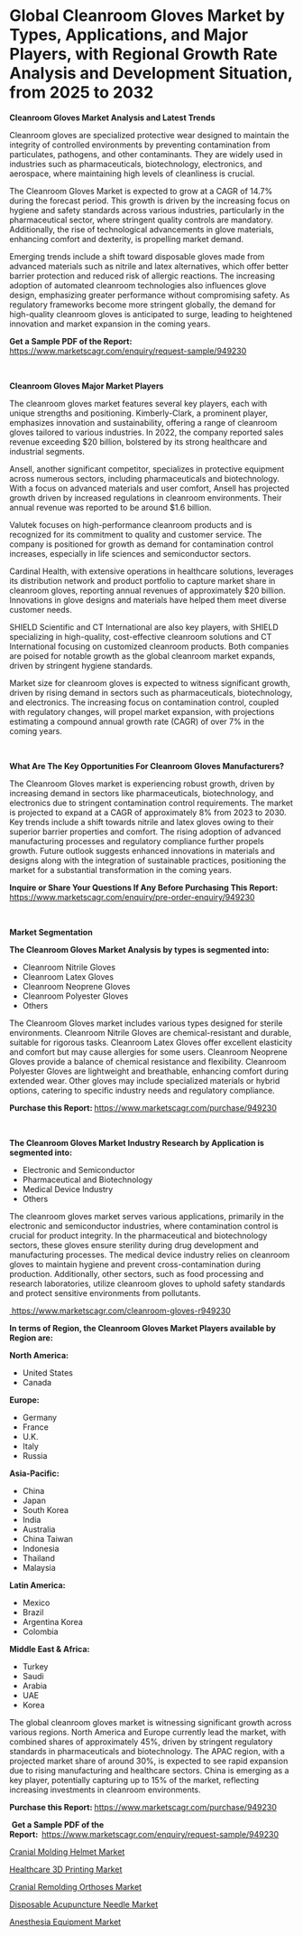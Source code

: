 <p><h1>Global Cleanroom Gloves Market by Types, Applications, and Major Players, with Regional Growth Rate Analysis and Development Situation, from 2025 to 2032</h1></p><p><strong>Cleanroom Gloves Market Analysis and Latest Trends</strong></p>
<p><p>Cleanroom gloves are specialized protective wear designed to maintain the integrity of controlled environments by preventing contamination from particulates, pathogens, and other contaminants. They are widely used in industries such as pharmaceuticals, biotechnology, electronics, and aerospace, where maintaining high levels of cleanliness is crucial. </p><p>The Cleanroom Gloves Market is expected to grow at a CAGR of 14.7% during the forecast period. This growth is driven by the increasing focus on hygiene and safety standards across various industries, particularly in the pharmaceutical sector, where stringent quality controls are mandatory. Additionally, the rise of technological advancements in glove materials, enhancing comfort and dexterity, is propelling market demand.</p><p>Emerging trends include a shift toward disposable gloves made from advanced materials such as nitrile and latex alternatives, which offer better barrier protection and reduced risk of allergic reactions. The increasing adoption of automated cleanroom technologies also influences glove design, emphasizing greater performance without compromising safety. As regulatory frameworks become more stringent globally, the demand for high-quality cleanroom gloves is anticipated to surge, leading to heightened innovation and market expansion in the coming years.</p></p>
<p><strong>Get a Sample PDF of the Report:&nbsp;</strong> <a href="https://www.marketscagr.com/enquiry/request-sample/949230?utm_campaign=2110&utm_medium=2&utm_source=Github&utm_content=ia&utm_term=03032025&utm_id=cleanroom-gloves">https://www.marketscagr.com/enquiry/request-sample/949230</a></p>
<p>&nbsp;</p>
<p><strong>Cleanroom Gloves Major Market Players</strong></p>
<p><p>The cleanroom gloves market features several key players, each with unique strengths and positioning. Kimberly-Clark, a prominent player, emphasizes innovation and sustainability, offering a range of cleanroom gloves tailored to various industries. In 2022, the company reported sales revenue exceeding $20 billion, bolstered by its strong healthcare and industrial segments.</p><p>Ansell, another significant competitor, specializes in protective equipment across numerous sectors, including pharmaceuticals and biotechnology. With a focus on advanced materials and user comfort, Ansell has projected growth driven by increased regulations in cleanroom environments. Their annual revenue was reported to be around $1.6 billion.</p><p>Valutek focuses on high-performance cleanroom products and is recognized for its commitment to quality and customer service. The company is positioned for growth as demand for contamination control increases, especially in life sciences and semiconductor sectors.</p><p>Cardinal Health, with extensive operations in healthcare solutions, leverages its distribution network and product portfolio to capture market share in cleanroom gloves, reporting annual revenues of approximately $20 billion. Innovations in glove designs and materials have helped them meet diverse customer needs.</p><p>SHIELD Scientific and CT International are also key players, with SHIELD specializing in high-quality, cost-effective cleanroom solutions and CT International focusing on customized cleanroom products. Both companies are poised for notable growth as the global cleanroom market expands, driven by stringent hygiene standards.</p><p>Market size for cleanroom gloves is expected to witness significant growth, driven by rising demand in sectors such as pharmaceuticals, biotechnology, and electronics. The increasing focus on contamination control, coupled with regulatory changes, will propel market expansion, with projections estimating a compound annual growth rate (CAGR) of over 7% in the coming years.</p></p>
<p>&nbsp;</p>
<p><strong>What Are The Key Opportunities For Cleanroom Gloves Manufacturers?</strong></p>
<p><p>The Cleanroom Gloves market is experiencing robust growth, driven by increasing demand in sectors like pharmaceuticals, biotechnology, and electronics due to stringent contamination control requirements. The market is projected to expand at a CAGR of approximately 8% from 2023 to 2030. Key trends include a shift towards nitrile and latex gloves owing to their superior barrier properties and comfort. The rising adoption of advanced manufacturing processes and regulatory compliance further propels growth. Future outlook suggests enhanced innovations in materials and designs along with the integration of sustainable practices, positioning the market for a substantial transformation in the coming years.</p></p>
<p><strong>Inquire or Share Your Questions If Any Before Purchasing This Report:</strong> <a href="https://www.marketscagr.com/enquiry/pre-order-enquiry/949230?utm_campaign=2110&utm_medium=2&utm_source=Github&utm_content=ia&utm_term=03032025&utm_id=cleanroom-gloves">https://www.marketscagr.com/enquiry/pre-order-enquiry/949230</a></p>
<p>&nbsp;</p>
<p><strong>Market Segmentation</strong></p>
<p><strong>The Cleanroom Gloves Market Analysis by types is segmented into:</strong></p>
<p><ul><li>Cleanroom Nitrile Gloves</li><li>Cleanroom Latex Gloves</li><li>Cleanroom Neoprene Gloves</li><li>Cleanroom Polyester Gloves</li><li>Others</li></ul></p>
<p><p>The Cleanroom Gloves market includes various types designed for sterile environments. Cleanroom Nitrile Gloves are chemical-resistant and durable, suitable for rigorous tasks. Cleanroom Latex Gloves offer excellent elasticity and comfort but may cause allergies for some users. Cleanroom Neoprene Gloves provide a balance of chemical resistance and flexibility. Cleanroom Polyester Gloves are lightweight and breathable, enhancing comfort during extended wear. Other gloves may include specialized materials or hybrid options, catering to specific industry needs and regulatory compliance.</p></p>
<p><strong>Purchase this Report:&nbsp;</strong><a href="https://www.marketscagr.com/purchase/949230?utm_campaign=2110&utm_medium=2&utm_source=Github&utm_content=ia&utm_term=03032025&utm_id=cleanroom-gloves">https://www.marketscagr.com/purchase/949230</a></p>
<p>&nbsp;</p>
<p><strong>The Cleanroom Gloves Market Industry Research by Application is segmented into:</strong></p>
<p><ul><li>Electronic and Semiconductor</li><li>Pharmaceutical and Biotechnology</li><li>Medical Device Industry</li><li>Others</li></ul></p>
<p><p>The cleanroom gloves market serves various applications, primarily in the electronic and semiconductor industries, where contamination control is crucial for product integrity. In the pharmaceutical and biotechnology sectors, these gloves ensure sterility during drug development and manufacturing processes. The medical device industry relies on cleanroom gloves to maintain hygiene and prevent cross-contamination during production. Additionally, other sectors, such as food processing and research laboratories, utilize cleanroom gloves to uphold safety standards and protect sensitive environments from pollutants.</p></p>
<p><a href="https://www.marketscagr.com/cleanroom-gloves-r949230?utm_campaign=2110&utm_medium=2&utm_source=Github&utm_content=ia&utm_term=03032025&utm_id=cleanroom-gloves">&nbsp;https://www.marketscagr.com/cleanroom-gloves-r949230</a></p>
<p><strong>In terms of Region, the Cleanroom Gloves Market Players available by Region are:</strong></p>
<p>
    <p> <strong> North America: </strong>
        <ul>
            <li>United States</li>
            <li>Canada</li>
        </ul>
        </p> 
    <p> <strong> Europe: </strong>
        <ul>
            <li>Germany</li>
            <li>France</li>
            <li>U.K.</li>
            <li>Italy</li>
            <li>Russia</li>
        </ul>
        </p> 
    <p> <strong> Asia-Pacific: </strong>
        <ul>
            <li>China</li>
            <li>Japan</li>
            <li>South Korea</li>
            <li>India</li>
            <li>Australia</li>
            <li>China Taiwan</li>
            <li>Indonesia</li>
            <li>Thailand</li>
            <li>Malaysia</li>
        </ul>
        </p> 
    <p> <strong> Latin America: </strong>
        <ul>
            <li>Mexico</li>
            <li>Brazil</li>
            <li>Argentina Korea</li>
            <li>Colombia</li>
        </ul>
        </p> 
    <p> <strong> Middle East & Africa: </strong>
        <ul>
            <li>Turkey</li>
            <li>Saudi</li>
            <li>Arabia</li>
            <li>UAE</li>
            <li>Korea</li>
        </ul>
    </p>
    </p>
<p><p>The global cleanroom gloves market is witnessing significant growth across various regions. North America and Europe currently lead the market, with combined shares of approximately 45%, driven by stringent regulatory standards in pharmaceuticals and biotechnology. The APAC region, with a projected market share of around 30%, is expected to see rapid expansion due to rising manufacturing and healthcare sectors. China is emerging as a key player, potentially capturing up to 15% of the market, reflecting increasing investments in cleanroom environments.</p></p>
<p><strong>Purchase this Report: </strong><a href="https://www.marketscagr.com/purchase/949230?utm_campaign=2110&utm_medium=2&utm_source=Github&utm_content=ia&utm_term=03032025&utm_id=cleanroom-gloves">https://www.marketscagr.com/purchase/949230</a></p>
<p>&nbsp;<strong>Get a Sample PDF of the Report:&nbsp;&nbsp;</strong><a href="https://www.marketscagr.com/enquiry/request-sample/949230?utm_campaign=2110&utm_medium=2&utm_source=Github&utm_content=ia&utm_term=03032025&utm_id=cleanroom-gloves">https://www.marketscagr.com/enquiry/request-sample/949230</a></p>
<p><strong></strong></p>
<p><p><a href="https://github.com/dibesnayee/Market-Research-Report-List-1/blob/main/cranial-molding-helmet-market.md?utm_campaign=2110&utm_medium=2&utm_source=Github&utm_content=ia&utm_term=03032025&utm_id=cleanroom-gloves">Cranial Molding Helmet Market</a></p><p><a href="https://github.com/abexjeliti/Market-Research-Report-List-1/blob/main/healthcare-3d-printing-market.md?utm_campaign=2110&utm_medium=2&utm_source=Github&utm_content=ia&utm_term=03032025&utm_id=cleanroom-gloves">Healthcare 3D Printing Market</a></p><p><a href="https://github.com/vassihucz/Market-Research-Report-List-1/blob/main/cranial-remolding-orthoses-market.md?utm_campaign=2110&utm_medium=2&utm_source=Github&utm_content=ia&utm_term=03032025&utm_id=cleanroom-gloves">Cranial Remolding Orthoses Market</a></p><p><a href="https://github.com/rreynagjysma65/Market-Research-Report-List-1/blob/main/disposable-acupuncture-needle-market.md?utm_campaign=2110&utm_medium=2&utm_source=Github&utm_content=ia&utm_term=03032025&utm_id=cleanroom-gloves">Disposable Acupuncture Needle Market</a></p><p><a href="https://github.com/denbelnmer50/Market-Research-Report-List-1/blob/main/anesthesia-equipment-market.md?utm_campaign=2110&utm_medium=2&utm_source=Github&utm_content=ia&utm_term=03032025&utm_id=cleanroom-gloves">Anesthesia Equipment Market</a></p></p>